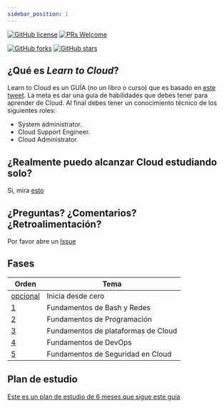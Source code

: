 ```yaml
---
sidebar_position: 1
---
```



[![GitHub license](https://img.shields.io/github/license/learntocloud/learn-to-cloud.svg)](https://github.com/learntocloud/learn-to-cloud/blob/master/LICENSE)
[![PRs Welcome](https://img.shields.io/badge/PRs-welcome-brightgreen.svg?style=flat-square)](http://makeapullrequest.com)

[![GitHub forks](https://img.shields.io/github/forks/learntocloud/learn-to-cloud.svg?style=social&label=Fork&maxAge=2592000)](https://GitHub.com/learntocloud/learn-to-cloud/network/)
[![GitHub stars](https://img.shields.io/github/stars/learntocloud/learn-to-cloud.svg?style=social&label=Star&maxAge=2592000)](https://GitHub.com/learntocloud/learn-to-cloud/stargazers/)

## ¿Qué es *Learn to Cloud*?

Learn to Cloud es un GUÍA (no un libro o curso) que es basado en [este tweet](https://twitter.com/madebygps/status/1406258053427740672?lang=en). La meta es dar una guía de habilidades que debes tener para aprender de Cloud. Al final debes tener un conocimiento técnico de los siguientes roles:

- System administrator.
- Cloud Support Engineer.
- Cloud Administrator.

## ¿Realmente puedo alcanzar Cloud estudiando solo?

Si, mira [esto](https://youtu.be/kluKaLXJ2lg)

## ¿Preguntas? ¿Comentarios? ¿Retroalimentación?

Por favor abre un [Issue](https://github.com/learntocloud/learn-to-cloud/issues)

## Fases

| Orden | Tema                            |
|-------|---------------------------------|
| [opcional](phase0/README.md)  |  Inicia desde cero            |
| [1](phase1/README.md)  | Fundamentos de Bash y Redes          |  
| [2](phase2/README.md)  | Fundamentos de Programación          |
| [3](phase3/README.md)  | Fundamentos de plataformas de Cloud  |
| [4](phase4/README.md)  | Fundamentos de DevOps                |
| [5](phase5/README.md)  | Fundamentos de Seguridad en Cloud    |

## Plan de estudio

[Este es un plan de estudio de 6 meses que sigue este guía](http://bootcamp.madebygps.com/)